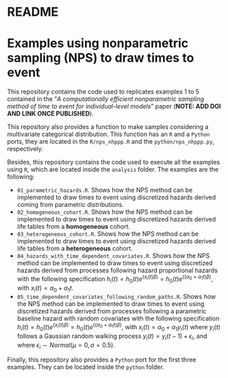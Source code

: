 # README

# Examples using nonparametric sampling (NPS) to draw times to event

This repository contains the code used to replicates examples 1 to 5
contained in the “*A computationally efficient nonparametric sampling
method of time to event for individual-level models*” paper (**NOTE: ADD
DOI AND LINK ONCE PUBLISHED**).

This repository also provides a function to make samples considering a
multivariate categorical distribution. This function has an `R` and a
`Python` ports, they are located in the `R/nps_nhppp.R` and the
`python/nps_nhppp.py`, respectively.

Besides, this repository contains the code used to execute all the
examples using `R`, which are located inside the `analysis` folder. The
examples are the following:

- `01_parametric_hazards.R`. Shows how the NPS method can be implemented
  to draw times to event using discretized hazards derived coming from
  parametric distributions.
- `02_homogeneous_cohort.R`. Shows how the NPS method can be implemented
  to draw times to event using discretized hazards derived life tables
  from a **homogeneous** cohort.
- `03_heterogeneous_cohort.R`. Shows how the NPS method can be
  implemented to draw times to event using discretized hazards derived
  life tables from a **heterogeneous** cohort.
- `04_hazards_with_time_dependent_covariates.R`. Shows how the NPS
  method can be implemented to draw times to event using discretized
  hazards derived from processes following hazard proportional hazards
  with the following specification
  $h_i(t) = h_0(t) e^{(x_i(t)\beta)} = h_0(t) e^{((\alpha_0 + \alpha_1 t)\beta)}$,
  with $x_i(t) = \alpha_0 + \alpha_1 t$.
- `05_time_dependent_covariates_following_random_paths.R`. Shows how the
  NPS method can be implemented to draw times to event using discretized
  hazards derived from processes following a parametric baseline hazard
  with random covariates with the following specification
  $h_i(t) = h_0(t) e^{(x_i(t)\beta)} = h_0(t) e^{((\alpha_0 + \alpha_1 t)\beta)}$,
  with $x_i(t) = \alpha_0 + \alpha_1 y_i(t)$ where $y_i(t)$ follows a
  Gaussian random walking process $y_i(t) = y_i(t-1) + \epsilon_i$, and
  where $\epsilon_i \sim Normal(\mu = 0, \sigma = 0.5)$.

Finally, this repository also provides a `Python` port for the first
three examples. They can be located inside the `python` folder.
